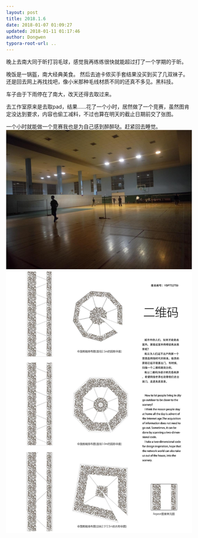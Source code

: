 ```yaml
---
layout: post
title: 2018.1.6
date: 2018-01-07 01:09:27
updated: 2018-01-11 01:17:46
author: Dongwen
typora-root-url: ..
---
```




晚上去南大同于昕打羽毛球，感觉我再练练很快就能超过打了一个学期的于昕。

晚饭是一锅盔，南大经典美食。
然后去迪卡侬买手套结果没买到买了几双袜子。还是回去网上再找找吧，像小米那种毛线材质不同的还真不多见。黑科技。

车子由于下雨停在了南大，改天还得去取过来。

去工作室原来是去取pad，结果……花了一个小时，居然做了一个竞赛，虽然图肯定没达到要求，内容也偷工减料，不过也算在明天的截止日期前交了张图。

一个小时就能做一个竞赛我也是为自己感到醉醉哒。赶紧回去睡觉。  ![](/img/in-post/x47772503.jpg)
![](/img/in-post/x47772507.jpg)
